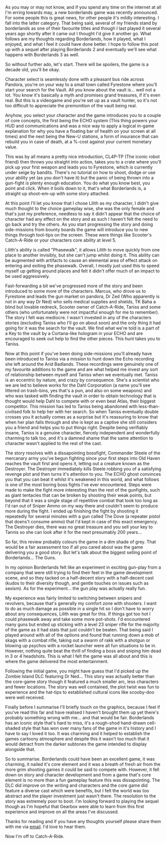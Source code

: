 As you may or may not know, and if you spend any time on the internet at all I'm erring towards may, a new borderlands game was recently announced. For some people this is great news, for other people it's mildly interesting. I fall into the latter category. That being said, several of my friends stand by borderlands as one of their favourite titles and though I last played it several years ago shortly after it came out I thought I'd give it another go. What follows are my thoughts regarding Borderlands, how it played, what I enjoyed, and what I feel it could have done better. I hope to follow this post up with a sequel after playing Borderlands 2 and eventually we'll see what happens with Borderlands 3 as well.

So without further ado, let's start. There will be spoilers, the game is a decade old, you'll be okay.

Character select is seamlessly done with a pleasant bus ride across Pandora, you're on your way to a small town called Fyrestone where you'll start your search for the Vault. All you know about the vault is... well not a lot. You know it's basically a myth and promises grand treasures, if it's even real. But this is a videogame and you're set up as a vault hunter, so it's not too difficult to appreciate the premonition of the vault being real. 

Anyhow, you select your character and the game introduces you to a couple of core concepts, the first being the ECHO system (This thing powers your HUD and communications and was a nice way to apply a logical in-game explanation for why you have a floating bar of health on your screen at all times) and the next being the New-U stations, a form of insurance that can rebuild you in case of death, at a %-cost against your current monetary value. 

This was by all means a pretty nice introduction, CL4P-TP (The iconic robot friend) then throws you straight into action, takes you to a crate where you'll pick up your first weapon and leads you to Fyrestone, which is currently under seige by bandits. There's no tutorial on how to shoot, dodge or use your ability yet (as you don't have it) but the panic of being thrown into a gun-fight is plenty enough education. You do what you know best, you point and click. When it boils down to it, that's what Borderlands is, a straight up shoot-em-up with some story attached. 

At this point I'll let you know that I chose Lilith as my character, I didn't give much thought to the choice gameplay wise, she was the only female and that's just my preference, needless to say it didn't appear that the choice of character had any effect on the story and as such I haven't felt the need to go back and try the others. As you start progressing the story and doing side-missions from bounty boards the game will introduce you to new things through tool-tips on the screen. These were things like Scooter's Catch-A-Ride or your characters core ability at level 5.

Lilith's ability is called "Phasewalk", it allows Lilith to move quickly from one place to another invisibly, but she can't jump whilst doing it. This ability can be augmented with artifacts to cause an elemental area of effect attack on entering and exiting the phasewalk. Overall, I mostly just used this to speed myself up getting around places and felt it didn't offer much of an impact to be used aggressively. 

Fast-forwarding a bit we've progressed more of the story and been introduced to some more of the characters. Marcus, who drove us to Fyrestone and leads the gun market on pandora, Dr Zed (Who apparently is not in any way Dr Ned) who sells medical supplies and shields, TK Baha a blind but lovable redneck, Scooter owner of Catch-A-Ride, Taniss and some others (who unfortunately were not impactful enough for me to remember). The story I felt was mediocre. I wasn't invested in any of the characters stories (excluding Taniss who I'll go on about soon) and the only thing it had going for it was the search for the vault. We find what we're told is a part of a Key to the vault by a Cortana-like hologram in your ECHO and are encouraged to seek out help to find the other pieces. This hunt takes you to Taniss.

Now at this point if you've been doing side-missions you'll already have been introduced to Taniss via a mission to hunt down the Echo recording she left around the Arid Badlands. These recordings were genuinely one of my favourite additions to the game and are what helped me invest any sort of relationship between myself and Taniss when we eventually met. Taniss is an eccentric by nature, and crazy by consequence. She's a scientist who we are led to believe works for the Dahl Corporation (a name you'll see littered on trash-bins, yes that's a pun, and also on some weapons) and who was tasked with finding the vault in order to obtain technology that is thought would help Dahl to compete with or even beat Atlas, their biggest competitor. This mission has led to Taniss being abandoned with less-than-civilised folk to help her with her search. So when Taniss eventually double crosses you it actually comes as a surprise but it's reassuring to know that when her plan falls through and she is kept as a captive she still considers you a friend and helps you to put things right. Despite being verifiably insane, Taniss is a genuine character, fiercely independent and wonderfully charming to talk too, and it's a damned shame that the same attention to character wasn't applied to the rest of the cast.

The story resolves with a dissapointing bossfight, Commander Steele of the mercanary army you've begun fighting since your first steps into Old Haven reaches the vault first and opens it, letting out a creature known as the Destroyer. The Destroyer immediately kills Steele robbing you of a satisfying revenge plot and then turns it's attention to you. The ECHO ghost convinces you that you can beat it whilst it's weakened in this world, and what follows is one of the most boring boss fights I've ever encountered. Steps were made to make the fight more interesting than the rest of the gunfights, such as giant tentacles that can be broken by shooting their weak points, but beyond that it was a single stage of repetitive combat that took too long as I'd ran out of Sniper Ammo on my way there and couldn't seem to produce more during the fight. I ended up finishing the fight by shooting it repeatedly for several minutes with a gun called The Dove (a repeater pistol that doens't consume ammo) that I'd kept in case of this exact emergency. The Destroyer dies, there was no great treasure and you sell your key to Tannis so she can look after it for the next presumably 200 years...

So far, this review probably colours the game in a dim shade of grey. That would be a fair assessment too if all you cared about was the game delivering you a good story. But let's talk about the biggest selling point of Borderlands... The Guns.

In my opinion Borderlands felt like an experiment in exciting gun-play from a company that were still trying to find their feet in the game development scene, and so they tacked on a half-decent story with a half-decent cast (kudos to their diversity though, and gentle touches on issues such as sexism). As for the experiment... the gun play was actually really fun.

My experience was fairly limited to switching between snipers and revolvers, because that's generally my comfort zone with shooters. I want to do as much damage as possible in a single hit so I don't have to worry about any consequences, Lilith was great for this. If things got too hot I could phasewalk away and take some more pot-shots. I'd encountered many guns but ended up sticking with a level 23 sniper rifle for the majority of the game as it had stats that just couldn't be beaten. That being said I played around with all of the options and found that running down a mob of skags with a combat rifle, taking out a swarm of rakk with a shotgun or blowing up psychos with a rocket launcher were all fun situations to be in. However, nothing quite beat the thrill of finding a boss and sniping him dead in 3 or 4 headshots. This is what I felt the game was all about and this is where the game delivered the most entertainment. 

Following the initial game, you might have  guess that I'd picked up the Zombie Island DLC featuring Dr Ned... This story was actually better than the core-game story though it featured a much smaller arc, less characters and fewer locations. The story was well contained, the plot twist was fun to experience and the hat-tips to established cultural icons like scooby-doo were well received.

Finally before I summarise I'll briefly touch on the graphics, because I feel if you've read this far and have realised I haven't brought them up yet there's probably something wrong with me... and that would be fair. Borderlands has an iconic style that's hard to miss, it's a rough-shod hand-drawn cell-shaded style that has won over many fans of the game in it's history and I have to say I loved it too. It was charming and it helped to establish the games cartoony atmosphere and despite this it wasn't too much that it would detract from the darker subtones the game intended to display alongside that. 

So to summarise. Borderlands could have been an excellent game, it was charming, it nailed it's core element and it was a breath of fresh air from the more grim shooting games it could be said to compete with. However, it fell down on story and character development and from a game that's core element is no more than a fun gameplay feature this was dissapointing. The DLC did improve on the writing and characters and the core game did feature a diverse cast which were benefits, but I felt the world was too abstract and the player investment just wasn't there. The resolution to the story was extremely poor to boot. I'm looking forward to playing the sequel though as I'm hopeful that Gearbox were able to learn from this first experience and improve on all the areas I've discussed.

Thanks for reading and if you have any thoughts yourself please share them with me via [email](mailto:me@kerrigan.im). I'd love to hear them.

Now I'm off to Catch-A-Ride.